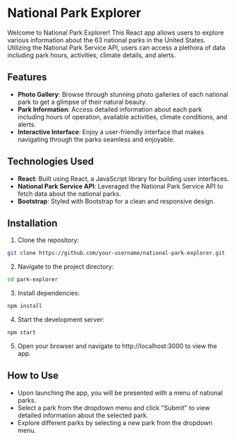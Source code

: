# National Park Explorer

Welcome to National Park Explorer! This React app allows users to explore various information about the 63 national parks in the United States. Utilizing the National Park Service API, users can access a plethora of data including park hours, activities, climate details, and alerts.

## Features

- **Photo Gallery**: Browse through stunning photo galleries of each national park to get a glimpse of their natural beauty.
- **Park Information**: Access detailed information about each park including hours of operation, available activities, climate conditions, and alerts.
- **Interactive Interface**: Enjoy a user-friendly interface that makes navigating through the parks seamless and enjoyable.

## Technologies Used

- **React**: Built using React, a JavaScript library for building user interfaces.
- **National Park Service API**: Leveraged the National Park Service API to fetch data about the national parks.
- **Bootstrap**: Styled with Bootstrap for a clean and responsive design.

## Installation

1. Clone the repository:

```bash
git clone https://github.com/your-username/national-park-explorer.git
```

2. Navigate to the project directory:
```bash
cd park-explorer
```

3. Install dependencies:

```bash
npm install
```

4. Start the development server:
```bash
npm start
```

5. Open your browser and navigate to http://localhost:3000 to view the app.

## How to Use

- Upon launching the app, you will be presented with a menu of national parks.
- Select a park from the dropdown menu and click "Submit" to view detailed information about the selected park.
- Explore different parks by selecting a new park from the dropdown menu.

